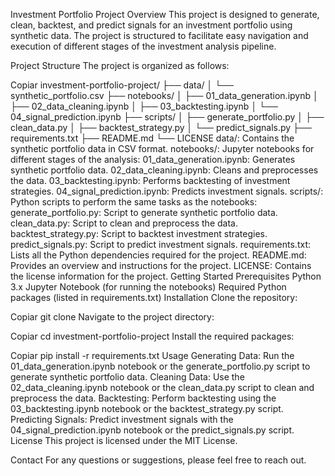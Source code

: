 Investment Portfolio Project
Overview
This project is designed to generate, clean, backtest, and predict signals for an investment portfolio using synthetic data. The project is structured to facilitate easy navigation and execution of different stages of the investment analysis pipeline.

Project Structure
The project is organized as follows:

Copiar
investment-portfolio-project/
├── data/
│   └── synthetic_portfolio.csv
├── notebooks/
│   ├── 01_data_generation.ipynb
│   ├── 02_data_cleaning.ipynb
│   ├── 03_backtesting.ipynb
│   └── 04_signal_prediction.ipynb
├── scripts/
│   ├── generate_portfolio.py
│   ├── clean_data.py
│   ├── backtest_strategy.py
│   └── predict_signals.py
├── requirements.txt
├── README.md
└── LICENSE
data/: Contains the synthetic portfolio data in CSV format.
notebooks/: Jupyter notebooks for different stages of the analysis:
01_data_generation.ipynb: Generates synthetic portfolio data.
02_data_cleaning.ipynb: Cleans and preprocesses the data.
03_backtesting.ipynb: Performs backtesting of investment strategies.
04_signal_prediction.ipynb: Predicts investment signals.
scripts/: Python scripts to perform the same tasks as the notebooks:
generate_portfolio.py: Script to generate synthetic portfolio data.
clean_data.py: Script to clean and preprocess the data.
backtest_strategy.py: Script to backtest investment strategies.
predict_signals.py: Script to predict investment signals.
requirements.txt: Lists all the Python dependencies required for the project.
README.md: Provides an overview and instructions for the project.
LICENSE: Contains the license information for the project.
Getting Started
Prerequisites
Python 3.x
Jupyter Notebook (for running the notebooks)
Required Python packages (listed in requirements.txt)
Installation
Clone the repository:

Copiar
git clone <repository-url>
Navigate to the project directory:

Copiar
cd investment-portfolio-project
Install the required packages:

Copiar
pip install -r requirements.txt
Usage
Generating Data: Run the 01_data_generation.ipynb notebook or the generate_portfolio.py script to generate synthetic portfolio data.
Cleaning Data: Use the 02_data_cleaning.ipynb notebook or the clean_data.py script to clean and preprocess the data.
Backtesting: Perform backtesting using the 03_backtesting.ipynb notebook or the backtest_strategy.py script.
Predicting Signals: Predict investment signals with the 04_signal_prediction.ipynb notebook or the predict_signals.py script.
License
This project is licensed under the MIT License.

Contact
For any questions or suggestions, please feel free to reach out.